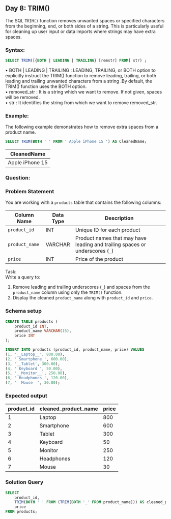 ## Day 8: TRIM() 

The SQL `TRIM()` function removes unwanted spaces or specified characters from the beginning, end, or both sides of a string. This is particularly useful for cleaning up user input or data imports where strings may have extra spaces.

### Syntax:

```sql
SELECT TRIM([{BOTH | LEADING | TRAILING} [remstr] FROM] str) ; 
```

• BOTH | LEADING | TRAILING : LEADING, TRAILING, or BOTH option to explicitly instruct the TRIM() function to remove leading, trailing, or both leading and trailing unwanted characters from a string .By default, the TRIM() function uses the BOTH option.
<br>• removed_str : It is a string which we want to remove. If not given, spaces will be removed.
<br>• str : It identifies the string from which we want to remove removed_str.

### Example:

The following example demonstrates how to remove extra spaces from a product name.

```sql
SELECT TRIM(BOTH ' ' FROM ' Apple iPhone 15 ') AS CleanedName; 
```

| CleanedName     |
|-----------------|
| Apple iPhone 15 |

### Question:


### Problem Statement

You are working with a `products` table that contains the following columns:  

| Column Name   | Data Type | Description                                                                  |  
|---------------|-----------|------------------------------------------------------------------------------|  
| `product_id`  | INT       | Unique ID for each product                                                   |  
| `product_name`| VARCHAR   | Product names that may have leading and trailing spaces or underscores (`_`) |  
| `price`       | INT       | Price of the product                                                         |  

Task:  
Write a query to:  
1. Remove leading and trailing underscores (`_`) and spaces from the `product_name` column using only the `TRIM()` function.  
2. Display the cleaned `product_name` along with `product_id` and `price`.

### Schema setup

```sql
CREATE TABLE products (
    product_id INT,
    product_name VARCHAR(15),
    price INT
);

INSERT INTO products (product_id, product_name, price) VALUES
(1, '__Laptop__', 800.00),
(2, ' Smartphone_', 600.00),
(3, '__Tablet', 300.00),
(4, ' Keyboard ', 50.00),
(5, '__Monitor__', 250.00),
(6, ' Headphones_', 120.00),
(7, '  Mouse  ', 30.00);
```

### Expected output

| product_id | cleaned_product_name | price |
|------------|-----------------------|-------|
| 1          | Laptop               | 800   |
| 2          | Smartphone           | 600   |
| 3          | Tablet               | 300   |
| 4          | Keyboard             | 50    |
| 5          | Monitor              | 250   |
| 6          | Headphones           | 120   |
| 7          | Mouse                | 30    |


### Solution Query

```sql
SELECT
    product_id,
    TRIM(BOTH ' ' FROM (TRIM(BOTH '_' FROM product_name))) AS cleaned_product_name,
    price
FROM products;
```
